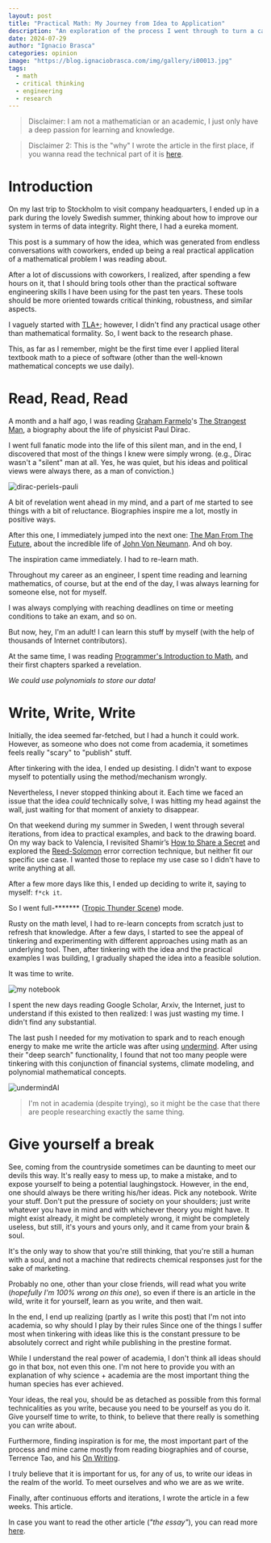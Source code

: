 ```yaml
---
layout: post  
title: "Practical Math: My Journey from Idea to Application"
description: "An exploration of the process I went through to turn a casual thought into a real-world math application."
date: 2024-07-29
author: "Ignacio Brasca"  
categories: opinion  
image: "https://blog.ignaciobrasca.com/img/gallery/i00013.jpg"
tags: 
  - math
  - critical thinking
  - engineering
  - research
---
```


> Disclaimer: I am not a mathematician or an academic, I just only have a deep passion for learning and knowledge.

> Disclaimer 2: This is the "why" I wrote the article in the first place, if you wanna read the technical part of it is [here](https://www.researchgate.net/publication/382651852_Polynomial_Methods_for_Ensuring_Data_Integrity_in_Financial_Systems).

# Introduction

On my last trip to Stockholm to visit company headquarters, I ended up in a park during the lovely Swedish summer, thinking about how to improve our system in terms of data integrity. Right there, I had a eureka moment. 

This post is a summary of how the idea, which was generated from endless conversations with coworkers, ended up being a real practical application of a mathematical problem I was reading about.

After a lot of discussions with coworkers, I realized, after spending a few hours on it, that I should bring tools other than the practical software engineering skills I have been using for the past ten years. These tools should be more oriented towards critical thinking, robustness, and similar aspects.

I vaguely started with [TLA+](https://en.wikipedia.org/wiki/TLA%2B); however, I didn't find any practical usage other than mathematical formality. So, I went back to the research phase.

This, as far as I remember, might be the first time ever I applied literal textbook math to a piece of software (other than the well-known mathematical concepts we use daily).

# Read, Read, Read

A month and a half ago, I was reading [Graham Farmelo](https://grahamfarmelo.com)'s [The Strangest Man](https://grahamfarmelo.com/the-strangest-man/), a biography about the life of physicist Paul Dirac.

I went full fanatic mode into the life of this silent man, and in the end, I discovered that most of the things I knew were simply wrong. (e.g., Dirac wasn't a "silent" man at all. Yes, he was quiet, but his ideas and political views were always there, as a man of conviction.)

![dirac-periels-pauli](https://blog.ignaciobrasca.com/img/posts/random/pic-29.jpeg)

A bit of revelation went ahead in my mind, and a part of me started to see things with a bit of reluctance. Biographies inspire me a lot, mostly in positive ways.

After this one, I immediately jumped into the next one: [The Man From The Future](https://wwnorton.com/books/the-man-from-the-future), about the incredible life of [John Von Neumann](https://en.wikipedia.org/wiki/John_von_Neumann). And oh boy.

The inspiration came immediately. I had to re-learn math.

Throughout my career as an engineer, I spent time reading and learning mathematics, of course, but at the end of the day, I was always learning for someone else, not for myself.

I was always complying with reaching deadlines on time or meeting conditions to take an exam, and so on.

But now, hey, I'm an adult! I can learn this stuff by myself (with the help of thousands of Internet contributors).

At the same time, I was reading [Programmer's Introduction to Math](https://pimbook.org), and their first chapters sparked a revelation.

*We could use polynomials to store our data!*

# Write, Write, Write

Initially, the idea seemed far-fetched, but I had a hunch it could work. However, as someone who does not come from academia, it sometimes feels really "scary" to "publish" stuff.

After tinkering with the idea, I ended up desisting. I didn't want to expose myself to potentially using the method/mechanism wrongly.

Nevertheless, I never stopped thinking about it. Each time we faced an issue that the idea *could* technically solve, I was hitting my head against the wall, just waiting for that moment of anxiety to disappear.

On that weekend during my summer in Sweden, I went through several iterations, from idea to practical examples, and back to the drawing board. On my way back to Valencia, I revisited Shamir’s [How to Share a Secret](https://web.mit.edu/6.857/OldStuff/Fall03/ref/Shamir-HowToShareASecret.pdf) and explored the [Reed-Solomon](https://en.wikipedia.org/wiki/Reed%E2%80%93Solomon_error_correction) error correction technique, but neither fit our specific use case. I wanted those to replace my use case so I didn't have to write anything at all.

After a few more days like this, I ended up deciding to write it, saying to myself: `f*ck it`.

So I went full-******* ([Tropic Thunder Scene](https://www.youtube.com/watch?v=oAKG-kbKeIo)) mode.

Rusty on the math level, I had to re-learn concepts from scratch just to refresh that knowledge. After a few days, I started to see the appeal of tinkering and experimenting with different approaches using math as an underlying tool. Then, after tinkering with the idea and the practical examples I was building, I gradually shaped the idea into a feasible solution.

It was time to write.

![my notebook](https://blog.ignaciobrasca.com/img/posts/random/pic-28.jpeg)

I spent the new days reading Google Scholar, Arxiv, the Internet, just to understand if this existed to then realized: I was just wasting my time. I didn't find any substantial.

The last push I needed for my motivation to spark and to reach enough energy to make me write the article was after using [undermind](https://www.undermind.ai/home/). After using their "deep search" functionality, I found that not too many people were tinkering with this conjunction of financial systems, climate modeling, and polynomial mathematical concepts.

![undermindAI](https://pbs.twimg.com/media/GTZ_-LxW4AAlJsk?format=jpg&name=medium)

> I'm not in academia (despite trying), so it might be the case that there are people researching exactly the same thing.

# Give yourself a break

See, coming from the countryside sometimes can be daunting to meet our devils this way. It's really easy to mess up, to make a mistake, and to expose yourself to being a potential laughingstock. However, in the end, one should always be there writing his/her ideas. Pick any notebook. Write your stuff. Don't put the pressure of society on your shoulders; just write whatever you have in mind and with whichever theory you might have. It might exist already, it might be completely wrong, it might be completely useless, but still, it's yours and yours only, and it came from your brain & soul.

It's the only way to show that you're still thinking, that you're still a human with a soul, and not a machine that redirects chemical responses just for the sake of marketing.

Probably no one, other than your close friends, will read what you write (*hopefully I'm 100% wrong on this one*), so even if there is an article in the wild, write it for yourself, learn as you write, and then wait. 

In the end, I end up realizing (partly as I write this post) that I'm not into academia, so why should I play by their rules Since one of the things I suffer most when tinkering with ideas like this is the constant pressure to be absolutely correct and right while publishing in the prestine format.

While I understand the real power of academia, I don't think all ideas should go in that box, not even this one. I'm not here to provide you with an explanation of why science + academia are the most important thing the human species has ever achieved.

Your ideas, the real you, should be as detached as possible from this formal technicalities as you write, because you need to be yourself as you do it. Give yourself time to write, to think, to believe that there really is something you can write about.

Furthermore, finding inspiration is for me, the most important part of the process and mine came mostly from reading biographies and of course, Terrence Tao, and his [On Writing](https://terrytao.wordpress.com/advice-on-writing-papers/). 

I truly believe that it is important for us, for any of us, to write our ideas in the realm of the world. To meet ourselves and who we are as we write.

Finally, after continuous efforts and iterations, I wrote the article in a few weeks. This article. 

In case you want to read the other article (*"the essay"*), you can read more [here](https://www.researchgate.net/publication/382651852_Polynomial_Methods_for_Ensuring_Data_Integrity_in_Financial_Systems).